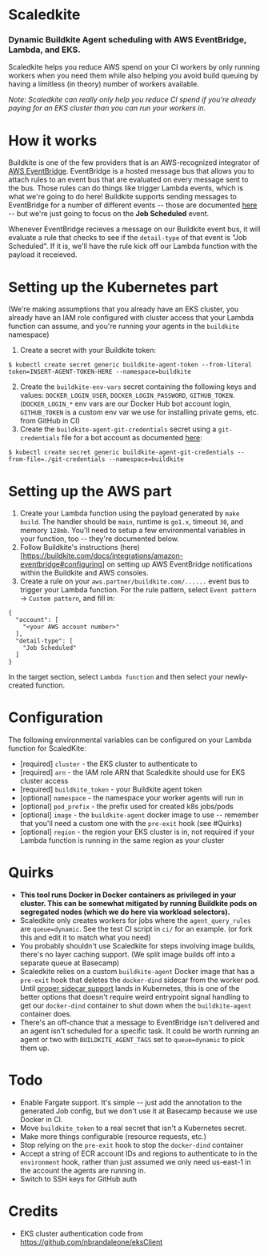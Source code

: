 # Scaledkite
### Dynamic Buildkite Agent scheduling with AWS EventBridge, Lambda, and EKS.

Scaledkite helps you reduce AWS spend on your CI workers by only running workers when you need them while also helping you avoid build queuing by having a limitless (in theory) number of workers available.

_Note: Scaledkite can really only help you reduce CI spend if you're already paying for an EKS cluster than you can run your workers in._

# How it works
Buildkite is one of the few providers that is an AWS-recognized integrator of [AWS EventBridge](https://aws.amazon.com/eventbridge/). EventBridge is a hosted message bus that allows you to attach rules to an event bus that are evaluated on every message sent to the bus. Those rules can do things like trigger Lambda events, which is what we're going to do here! Buildkite supports sending messages to EventBridge for a number of different events -- those are documented [here](https://buildkite.com/docs/integrations/amazon-eventbridge) -- but we're just going to focus on the **Job Scheduled** event.

Whenever EventBridge recieves a message on our Buildkite event bus, it will evaluate a rule that checks to see if the `detail-type` of that event is "Job Scheduled". If it is, we'll have the rule kick off our Lambda function with the payload it receieved.

# Setting up the Kubernetes part
(We're making assumptions that you already have an EKS cluster, you already have an IAM role configured with cluster access that your Lambda function can assume, and you're running your agents in the `buildkite` namespace)

1. Create a secret with your Buildkite token:
```
$ kubectl create secret generic buildkite-agent-token --from-literal token=INSERT-AGENT-TOKEN-HERE --namespace=buildkite 
```
2. Create the `buildkite-env-vars` secret containing the following keys and values: `DOCKER_LOGIN_USER`, `DOCKER_LOGIN_PASSWORD`, `GITHUB_TOKEN`. (`DOCKER_LOGIN_*` env vars are our Docker Hub bot account login, `GITHUB_TOKEN` is a custom env var we use for installing private gems, etc. from GitHub in CI)
3. Create the `buildkite-agent-git-credentials` secret using a `git-credentials` file for a bot account as documented [here](https://git-scm.com/docs/git-credential-store#_storage_format):
```
$ kubectl create secret generic buildkite-agent-git-credentials --from-file=./git-credentials --namespace=buildkite
```

# Setting up the AWS part
1. Create your Lambda function using the payload generated by `make build`. The handler should be `main`, runtime is `go1.x`, timeout `30`, and memory `128mb`. You'll need to setup a few environmental variables in your function, too -- they're documented below.
2. Follow Buildkite's instructions (here)[https://buildkite.com/docs/integrations/amazon-eventbridge#configuring] on setting up AWS EventBridge notifications within the Buildkite and AWS consoles.
3. Create a rule on your `aws.partner/buildkite.com/......` event bus to trigger your Lambda function. For the rule pattern, select `Event pattern` -> `Custom pattern`, and fill in:
```
{
  "account": [
    "<your AWS account number>"
  ],
  "detail-type": [
    "Job Scheduled"
  ]
}
```
In the target section, select `Lambda function` and then select your newly-created function.

# Configuration
The following environmental variables can be configured on your Lambda function for ScaledKite:

- [required] `cluster` - the EKS cluster to authenticate to
- [required] `arn` - the IAM role ARN that Scaledkite should use for EKS cluster access
- [required] `buildkite_token` - your Buildkite agent token
- [optional] `namespace` - the namespace your worker agents will run in
- [optional] `pod_prefix` - the prefix used for created k8s jobs/pods
- [optional] `image` - the `buildkite-agent` docker image to use -- remember that you'll need a custom one with the `pre-exit` hook (see #Quirks)
- [optional] `region` - the region your EKS cluster is in, not required if your Lambda function is running in the same region as your cluster

# Quirks
- **This tool runs Docker in Docker containers as privileged in your cluster. This can be somewhat mitigated by running Buildkite pods on segregated nodes (which we do here via workload selectors).**
- Scaledkite only creates workers for jobs where the `agent_query_rules` are `queue=dynamic`. See the test CI script in `ci/` for an example. (or fork this and edit it to match what you need)
- You probably shouldn't use Scaledkite for steps involving image builds, there's no layer caching support. (We split image builds off into a separate queue at Basecamp)
- Scaledkite relies on a custom `buildkite-agent` Docker image that has a `pre-exit` hook that deletes the `docker-dind` sidecar from the worker pod. Until [proper sidecar support](https://github.com/kubernetes/enhancements/issues/753) lands in Kubernetes, this is one of the better options that doesn't require weird entrypoint signal handling to get our `docker-dind` container to shut down when the `buildkite-agent` container does.
- There's an off-chance that a message to EventBridge isn't delivered and an agent isn't scheduled for a specific task. It could be worth running an agent or two with `BUILDKITE_AGENT_TAGS` set to `queue=dynamic` to pick them up.

# Todo
- Enable Fargate support. It's simple -- just add the annotation to the generated Job config, but we don't use it at Basecamp because we use Docker in CI.
- Move `buildkite_token` to a real secret that isn't a Kubernetes secret.
- Make more things configurable (resource requests, etc.)
- Stop relying on the `pre-exit` hook to stop the `docker-dind` container
- Accept a string of ECR account IDs and regions to authenticate to in the `environment` hook, rather than just assumed we only need us-east-1 in the account the agents are running in.
- Switch to SSH keys for GitHub auth

# Credits
- EKS cluster authentication code from https://github.com/nbrandaleone/eksClient